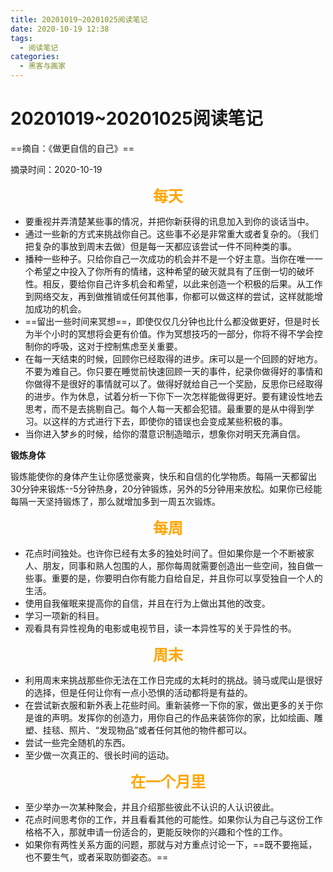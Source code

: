 ```yaml
---
title: 20201019~20201025阅读笔记
date: 2020-10-19 12:38
tags:
  - 阅读笔记
categories:
  - 黑客与画家
---
```


# 20201019~20201025阅读笔记

==摘自：《做更自信的自己》==

摘录时间：2020-10-19 

<center><strong><font color="orange" size="5">每天</font></strong></center>

- 要重视并弄清楚某些事的情况，并把你新获得的讯息加入到你的谈话当中。
- 通过一些新的方式来挑战你自己。这些事不必是非常重大或者复杂的。（我们把复杂的事放到周末去做）但是每一天都应该尝试一件不同种类的事。
- 播种一些种子。只给你自己一次成功的机会并不是一个好主意。当你在唯一一个希望之中投入了你所有的情绪，这种希望的破灭就具有了压倒一切的破坏性。相反，要给你自己许多机会和希望，以此来创造一个积极的后果。从工作到网络交友，再到做推销或任何其他事，你都可以做这样的尝试，这样就能增加成功的机会。
- ==留出一些时间来冥想==，即使仅仅几分钟也比什么都没做更好，但是时长为半个小时的冥想将会更有价值。作为冥想技巧的一部分，你将不得不学会控制你的呼吸，这对于控制焦虑至关重要。
- 在每一天结束的时候，回顾你已经取得的进步。床可以是一个回顾的好地方。不要为难自己。你只要在睡觉前快速回顾一天的事件，纪录你做得好的事情和你做得不是很好的事情就可以了。做得好就给自己一个奖励，反思你已经取得的进步。作为休息，试着分析一下你下一次怎样能做得更好。要有建设性地去思考，而不是去挑剔自己。每个人每一天都会犯错。最重要的是从中得到学习。以这样的方式进行下去，即使你的错误也会变成某些积极的事。
- 当你进入梦乡的时候，给你的潜意识制造暗示，想象你对明天充满自信。

**锻炼身体**

锻炼能使你的身体产生让你感觉豪爽，快乐和自信的化学物质。每隔一天都留出30分钟来锻炼--5分钟热身，20分钟锻炼，另外的5分钟用来放松。如果你已经能每隔一天坚持锻炼了，那么就增加多到一周五次锻炼。

<center><strong><font color="orange" size="5">每周</font></strong></center>

- 花点时间独处。也许你已经有太多的独处时间了。但如果你是一个不断被家人、朋友，同事和熟人包围的人，那你每周就需要创造出一些空间，独自做一些事。重要的是，你要明白你有能力自给自足，并且你可以享受独自一个人的生活。
- 使用自我催眠来提高你的自信，并且在行为上做出其他的改变。
- 学习一项新的科目。
- 观看具有异性视角的电影或电视节目，读一本异性写的关于异性的书。

<center><strong><font color="orange" size="5">周末</font></strong></center>

- 利用周末来挑战那些你无法在工作日完成的太耗时的挑战。骑马或爬山是很好的选择，但是任何让你有一点小恐惧的活动都将是有益的。
- 在尝试新衣服和新外表上花些时间。重新装修一下你的家，做出更多的关于你是谁的声明。发挥你的创造力，用你自己的作品来装饰你的家，比如绘画、雕塑、挂毯、照片、“发现物品”或者任何其他的物件都可以。
- 尝试一些完全随机的东西。
- 至少做一次真正的、很长时间的运动。


<center><strong><font color="orange" size="5">在一个月里</font></strong></center>

- 至少举办一次某种聚会，并且介绍那些彼此不认识的人认识彼此。
- 花点时间思考你的工作，并且看看其他的可能性。如果你认为自己与这份工作格格不入，那就申请一份适合的，更能反映你的兴趣和个性的工作。
- 如果你有两性关系方面的问题，那就与对方重点讨论一下，==既不要拖延，也不要生气，或者采取防御姿态。==